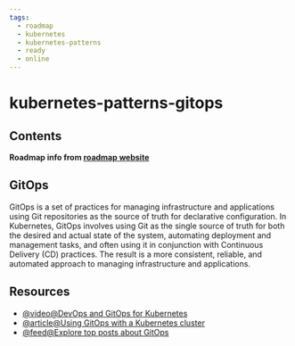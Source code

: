 ```yaml
---
tags:
  - roadmap
  - kubernetes
  - kubernetes-patterns
  - ready
  - online
---
```


# kubernetes-patterns-gitops

## Contents

__Roadmap info from [roadmap website](https://roadmap.sh/kubernetes/deployment-patterns/gitops)__

## GitOps

GitOps is a set of practices for managing infrastructure and applications using Git repositories as the source of truth for declarative configuration. In Kubernetes, GitOps involves using Git as the single source of truth for both the desired and actual state of the system, automating deployment and management tasks, and often using it in conjunction with Continuous Delivery (CD) practices. The result is a more consistent, reliable, and automated approach to managing infrastructure and applications.

## Resources

* [@video@DevOps and GitOps for Kubernetes](https://www.youtube.com/watch?v=PFLimPh5-wo)
* [@article@Using GitOps with a Kubernetes cluster](https://docs.gitlab.com/ee/user/clusters/agent/gitops.html)
* [@feed@Explore top posts about GitOps](https://app.daily.dev/tags/gitops?ref=roadmapsh)
